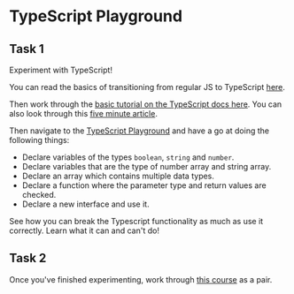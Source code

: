 # TypeScript Playground

## Task 1

Experiment with TypeScript!

You can read the basics of transitioning from regular JS to TypeScript [here](https://www.typescriptlang.org/docs/handbook/typescript-in-5-minutes.html).

Then work through the [basic tutorial on the TypeScript docs here](https://www.typescriptlang.org/docs/handbook/typescript-tooling-in-5-minutes.html). You can also look through this [five minute article](https://medium.com/free-code-camp/learn-typescript-in-5-minutes-13eda868daeb).

Then navigate to the [TypeScript Playground](https://www.typescriptlang.org/play) and have a go at doing the following things:

- Declare variables of the types `boolean`, `string` and `number`.
- Declare variables that are the type of number array and string array.
- Declare an array which contains multiple data types.
- Declare a function where the parameter type and return values are checked.
- Declare a new interface and use it.

See how you can break the Typescript functionality as much as use it correctly. Learn what it can and can't do!

## Task 2

Once you've finished experimenting, work through [this course](https://www.codecademy.com/learn/learn-typescript) as a pair.
